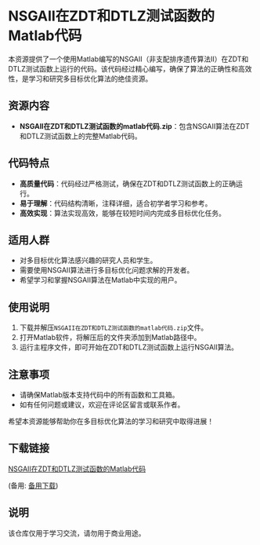 # NSGAII在ZDT和DTLZ测试函数的Matlab代码

本资源提供了一个使用Matlab编写的NSGAII（非支配排序遗传算法II）在ZDT和DTLZ测试函数上运行的代码。该代码经过精心编写，确保了算法的正确性和高效性，是学习和研究多目标优化算法的绝佳资源。

## 资源内容

- **NSGAII在ZDT和DTLZ测试函数的matlab代码.zip**：包含NSGAII算法在ZDT和DTLZ测试函数上的完整Matlab代码。

## 代码特点

- **高质量代码**：代码经过严格测试，确保在ZDT和DTLZ测试函数上的正确运行。
- **易于理解**：代码结构清晰，注释详细，适合初学者学习和参考。
- **高效实现**：算法实现高效，能够在较短时间内完成多目标优化任务。

## 适用人群

- 对多目标优化算法感兴趣的研究人员和学生。
- 需要使用NSGAII算法进行多目标优化问题求解的开发者。
- 希望学习和掌握NSGAII算法在Matlab中实现的用户。

## 使用说明

1. 下载并解压`NSGAII在ZDT和DTLZ测试函数的matlab代码.zip`文件。
2. 打开Matlab软件，将解压后的文件夹添加到Matlab路径中。
3. 运行主程序文件，即可开始在ZDT和DTLZ测试函数上运行NSGAII算法。

## 注意事项

- 请确保Matlab版本支持代码中的所有函数和工具箱。
- 如有任何问题或建议，欢迎在评论区留言或联系作者。

希望本资源能够帮助你在多目标优化算法的学习和研究中取得进展！

## 下载链接
[NSGAII在ZDT和DTLZ测试函数的Matlab代码](https://pan.quark.cn/s/114394be2b13) 

(备用: [备用下载](https://pan.baidu.com/s/151cuScWjpENsCbYXkpbDiA?pwd=1234))

## 说明

该仓库仅用于学习交流，请勿用于商业用途。
